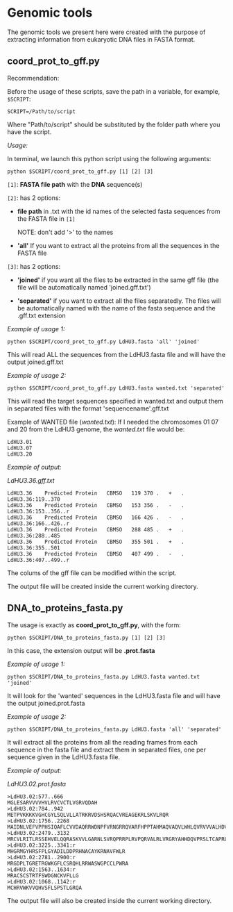 # Genomic tools

The genomic tools we present here were created with the purpose of extracting information from eukaryotic DNA files in FASTA format.

## coord_prot_to_gff.py

Recommendation:

Before the usage of these scripts, save the path in a variable, for example, `$SCRIPT`:

`SCRIPT=/Path/to/script`

Where "Path/to/script" should be substituted by the folder path where you have the script.

_Usage:_

In terminal, we launch this python script using the following arguments:

`python $SCRIPT/coord_prot_to_gff.py [1] [2] [3]`

`[1]`: **FASTA file path** with the **DNA** sequence(s)

`[2]`: has 2 options:

- **file path** in .txt with the id names of the selected fasta sequences from the FASTA file in `[1]`

    NOTE: don't add '>' to the names

- **'all'**
If you want to extract all the proteins from all the sequences in the FASTA file


`[3]`: has 2 options:

- **'joined'** if you want all the files to be extracted in the same gff file (the file will be automatically named 'joined.gff.txt')
        
- **'separated'** if you want to extract all the files separatedly. 
The files will be automatically named with the name of the fasta sequence and the .gff.txt extension

_Example of usage 1:_

`python $SCRIPT/coord_prot_to_gff.py LdHU3.fasta 'all' 'joined'`

This will read ALL the sequences from the LdHU3.fasta file and will have the output joined.gff.txt

_Example of usage 2:_

`python $SCRIPT/coord_prot_to_gff.py LdHU3.fasta wanted.txt 'separated'`

This will read the target sequences specified in wanted.txt and output them in separated files with the format 'sequencename'.gff.txt

Example of WANTED file (_wanted.txt_): 
If I needed the chromosomes 01 07 and 20 from the LdHU3 genome, the _wanted.txt_ file would be:

```
LdHU3.01
LdHU3.07
LdHU3.20
```
_Example of output:_

_LdHU3.36.gff.txt_
```
LdHU3.36	Predicted Protein	CBMSO	119	370	.	+	.	LdHU3.36:119..370
LdHU3.36	Predicted Protein	CBMSO	153	356	.	-	.	LdHU3.36:153..356..r
LdHU3.36	Predicted Protein	CBMSO	166	426	.	-	.	LdHU3.36:166..426..r
LdHU3.36	Predicted Protein	CBMSO	288	485	.	+	.	LdHU3.36:288..485
LdHU3.36	Predicted Protein	CBMSO	355	501	.	+	.	LdHU3.36:355..501
LdHU3.36	Predicted Protein	CBMSO	407	499	.	-	.	LdHU3.36:407..499..r
```

The colums of the gff file can be modified within the script.

The output file will be created inside the current working directory.

## DNA_to_proteins_fasta.py

The usage is exactly as **coord_prot_to_gff.py**, with the form:

`python $SCRIPT/DNA_to_proteins_fasta.py [1] [2] [3]`

In this case, the extension output will be **.prot.fasta**

_Example of usage 1:_

`python $SCRIPT/DNA_to_proteins_fasta.py LdHU3.fasta wanted.txt 'joined'`

It will look for the 'wanted' sequences in the LdHU3.fasta file and will have the output joined.prot.fasta

_Example of usage 2:_

`python $SCRIPT/DNA_to_proteins_fasta.py LdHU3.fasta 'all' 'separated'`

It will extract all the proteins from all the reading frames from each sequence in the fasta file and extract them in separated files, one per sequence given in the LdHU3.fasta file.

_Example of output:_

_LdHU3.02.prot.fasta_
```
>LdHU3.02:577..666
MGLESARVVVVHVLRVCVCTLVGRVQDAH
>LdHU3.02:784..942
METPVKKKKVGHCGYLSQLVLLATRKRVDSHSRQACVREAGEKRLSKVLRQR
>LdHU3.02:1756..2268
MAIDNLVEFVPPHSIQAFLCVVDAQRRWDNPFVRNGRRQVARFHPPTAHMAQVAQVLWHLQVRVVVALHDVRHVWEGSVRVVQPYHDLLSHAYFRRETPRYRIAHFFFVVGLRSVKKSSHSELRWCSASCHNAADTWHTYCAAAVKAGVTGSDNWAERAARGEVPSTRLA
>LdHU3.02:2479..3132
MRCVLRITLRSSEHVELQQRASKVVLGARNLSVRQPRRPLRVPQRVALRLVRGRYAHHDQVPRSLTCAPRLRRVDEAALLRVRLDHPLPPRQFSCYVHVVRHARHGKQHGPHEAQRRRCCREHRKPFQPLVSRPVSGSPRIRSNRRSVRHIVEAHRAVLVDHAQRPRRQLITVQSHQRVIFRGSKTALCGRQPLSSSLVVHENRKRRWKLRFTGRLL
>LdHU3.02:3225..3341:r
MHGRMGYHRSFPLGYADILDDPRHNACAYKRNAVFWLR
>LdHU3.02:2781..2900:r
MRGDPLTGRETRGWKGFLCSRQHLRRWASWGPCCLPWRA
>LdHU3.02:1563..1634:r
MRACSCSTRTFSWDGNCKVFLLG
>LdHU3.02:1068..1142:r
MCHRVWKVVQHVSFLSPSTLGRQA
```

The output file will also be created inside the current working directory.




